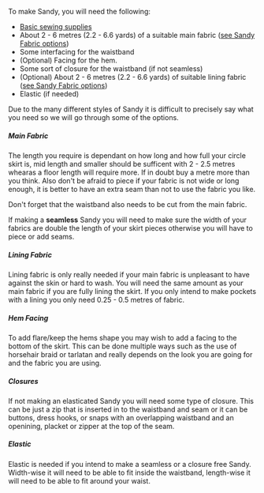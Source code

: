 To make Sandy, you will need the following:

-   [Basic sewing supplies](/docs/sewing/basic-sewing-supplies)
-   About 2 - 6 metres (2.2 - 6.6 yards) of a suitable main fabric ([see Sandy Fabric options](/docs/patterns/sandy/fabric))
-   Some interfacing for the waistband
-   (Optional) Facing for the hem.
-   Some sort of closure for the waistband (if not seamless)
-   (Optional) About 2 - 6 metres (2.2 - 6.6 yards) of suitable lining fabric ([see Sandy Fabric options](/docs/patterns/sandy/fabric))
-   Elastic (if needed)

Due to the many different styles of Sandy it is difficult to precisely say what you need so we will go through some of the options.

##### Main Fabric

The length you require is dependant on how long and how full your circle skirt is, mid length and smaller should be sufficent with 2 - 2.5 metres whearas a floor length will require more. If in doubt buy a metre more than you think. Also don't be afraid to piece if your fabric is not wide or long enough, it is better to have an extra seam than not to use the fabric you like.

<Note>

Don't forget that the waistband also needs to be cut from the main fabric.

</Note>

<Warning>  

If making a **seamless** Sandy you will need to make sure the width of your fabrics are double the length of your skirt pieces otherwise you will have to piece or add seams.

</Warning>

##### Lining Fabric

Lining fabric is only really needed if your main fabric is unpleasant to have against the skin or hard to wash. You will need the same amount as your main fabric if you are fully lining the skirt. If you only intend to make pockets with a lining you only need 0.25 - 0.5 metres of fabric.

##### Hem Facing

To add flare/keep the hems shape you may wish to add a facing to the bottom of the skirt. This can be done multiple ways such as the use of horsehair braid or tarlatan and really depends on the look you are going for and the fabric you are using.

##### Closures

If not making an elasticated Sandy you will need some type of closure. This can be just a zip that is inserted in to the waistband and seam or it can be buttons, dress hooks, or snaps with an overlapping waistband and an openining, placket or zipper at the top of the seam.

##### Elastic

Elastic is needed if you intend to make a seamless or a closure free Sandy. Width-wise it will need to be able to fit inside the waistband, length-wise it will need to be able to fit around your waist.
